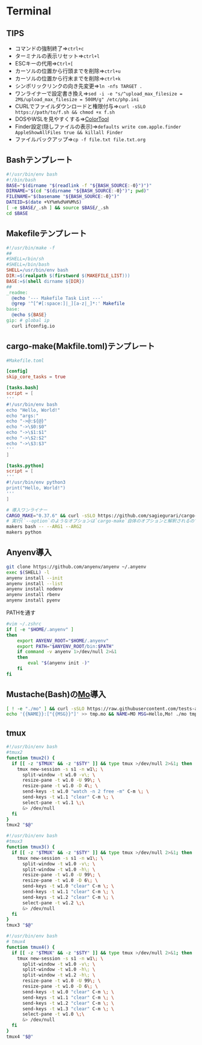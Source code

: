 # Terminal

## TIPS

* コマンドの強制終了=>`ctrl+c`
* ターミナルの表示リセット=>`ctrl+l`
* ESCキーの代用=>`Ctrl+[`
* カーソルの位置から行頭までを削除=>`ctrl+u`
* カーソルの位置から行末までを削除=>`ctrl+k`
* シンボリックリンクの向き先変更=>`ln -nfs TARGET .`
* ワンライナーで設定書き換え=>`sed -i -e "s/^upload_max_filesize = 2M$/upload_max_filesize = 500M/g" /etc/php.ini`
* CURLでファイルダウンロードと権限付与=>`curl -sSLO https://path/to/f.sh && chmod +x f.sh`
* DOSやWSLを見やすくする=>[ColorTool](https://qiita.com/ysk_n/items/21d9e3fb8b8f22ab3476)
* Finder設定(隠しファイルの表示)=>`defaults write com.apple.finder AppleShowAllFiles true && killall Finder`
* ファイルバックアップ=>`cp -f file.txt file.txt.org`

## Bashテンプレート

```bash
#!/usr/bin/env bash
#!/bin/bash
BASE="$(dirname "$(readlink -f "${BASH_SOURCE:-0}")")"
DIRNAME="$(cd "$(dirname "${BASH_SOURCE:-0}")"; pwd)"
FILENAME="$(basename "${BASH_SOURCE:-0}")"
DATEID=$(date +%Y%m%d%H%M%S)
[ -e $BASE/_.sh ] && source $BASE/_.sh
cd $BASE
```

## Makefileテンプレート

```Makefile
#!/usr/bin/make -f
##
#SHELL=/bin/sh
#SHELL=/bin/bash
SHELL=/usr/bin/env bash
DIR:=$(realpath $(firstword $(MAKEFILE_LIST)))
BASE:=$(shell dirname ${DIR})
##
_readme:
  @echo '--- Makefile Task List ---'
  @grep '^[^#[:space:]|_][a-z|_]*:' Makefile
base:
  @echo ${BASE}
gip: # global ip
  curl ifconfig.io
```

## cargo-make(Makfile.toml)テンプレート

```toml
#Makefile.toml

[config]
skip_core_tasks = true

[tasks.bash]
script = [
'''
#!/usr/bin/env bash
echo "Hello, World!"
echo "args:"
echo "->@:${@}"
echo "->\$0:$0"
echo "->\$1:$1"
echo "->\$2:$2"
echo "->\$3:$3"
'''
]

[tasks.python]
script = [
'''
#!/usr/bin/env python3
print("Hello, World!")
'''
]
```

```bash
# 導入ワンライナー
CARGO_MAKE="0.37.6" && curl -sSLO https://github.com/sagiegurari/cargo-make/releases/download/0.37.6/cargo-make-v${CARGO_MAKE}-x86_64-unknown-linux-musl.zip && unzip cargo-make-v${CARGO_MAKE}-x86_64-unknown-linux-musl.zip && sudo cp -f cargo-make-v${CARGO_MAKE}-x86_64-unknown-linux-musl/cargo-make /usr/local/bin/ && rm -Rf cargo-make-v${CARGO_MAKE}-x86_64-unknown-linux-musl && rm -f cargo-make-v${CARGO_MAKE}-x86_64-unknown-linux-musl.zip && cargo-make --version
# 実行(`--option`のようなオプションは`cargo-make`自体のオプションと解釈されるので`--`を挟むことに注意)
makers bash -- --ARG1 --ARG2
makers python
```

## Anyenv導入

```bash
git clone https://github.com/anyenv/anyenv ~/.anyenv
exec $(SHELL) -l
anyenv install --init
anyenv install --list
anyenv install nodenv
anyenv install rbenv
anyenv install pyenv
```

PATHを通す

```bash
#vim ~/.zshrc
if [ -e "$HOME/.anyenv" ]
then
    export ANYENV_ROOT="$HOME/.anyenv"
    export PATH="$ANYENV_ROOT/bin:$PATH"
    if command -v anyenv 1>/dev/null 2>&1
    then
        eval "$(anyenv init -)"
    fi
fi
```

## Mustache(Bash)の[Mo](https://github.com/tests-always-included/mo)導入

```bash
[ ! -e "./mo" ] && curl -sSLO https://raw.githubusercontent.com/tests-always-included/mo/master/mo && chmod 744 "./mo"
echo '{{NAME}}:["{{MSG}}"]' >> tmp.mo && NAME=MO MSG=Hello,Mo! ./mo tmp.mo && rm -f ./tmp.mo
```

## tmux

```bash
#!/usr/bin/env bash
#tmux2
function tmux2() {
  if [[ -z "$TMUX" && -z "$STY" ]] && type tmux >/dev/null 2>&1; then
    tmux new-session -s s1 -n w1\; \
      split-window -t w1.0 -v\; \
      resize-pane -t w1.0 -U 99\; \
      resize-pane -t w1.0 -D 4\; \
      send-keys -t w1.0 "watch -n 2 free -m" C-m \; \
      send-keys -t w1.1 "clear" C-m \; \
      select-pane -t w1.1 \;\
      &> /dev/null
  fi
}
tmux2 "$@"
```

```bash
#!/usr/bin/env bash
#tmux3
function tmux3() {
  if [[ -z "$TMUX" && -z "$STY" ]] && type tmux >/dev/null 2>&1; then
    tmux new-session -s s1 -n w1\; \
      split-window -t w1.0 -v\; \
      split-window -t w1.0 -h\; \
      resize-pane -t w1.0 -U 99\; \
      resize-pane -t w1.0 -D 6\; \
      send-keys -t w1.0 "clear" C-m \; \
      send-keys -t w1.1 "clear" C-m \; \
      send-keys -t w1.2 "clear" C-m \; \
      select-pane -t w1.2 \;\
      &> /dev/null
  fi
}
tmux3 "$@"
```

```bash
#!/usr/bin/env bash
# tmux4
function tmux4() {
  if [[ -z "$TMUX" && -z "$STY" ]] && type tmux >/dev/null 2>&1; then
    tmux new-session -s s1 -n w1\; \
      split-window -t w1.0 -v\; \
      split-window -t w1.0 -h\; \
      split-window -t w1.2 -h\; \
      resize-pane -t w1.0 -U 99\; \
      resize-pane -t w1.0 -D 6\; \
      send-keys -t w1.0 "clear" C-m \; \
      send-keys -t w1.1 "clear" C-m \; \
      send-keys -t w1.2 "clear" C-m \; \
      send-keys -t w1.3 "clear" C-m \; \
      select-pane -t w1.0 \;\
      &> /dev/null
  fi
}
tmux4 "$@"
```
